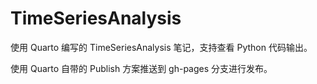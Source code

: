# TimeSeriesAnalysis

使用 Quarto 编写的 TimeSeriesAnalysis 笔记，支持查看 Python 代码输出。

使用 Quarto 自带的 Publish 方案推送到 gh-pages 分支进行发布。